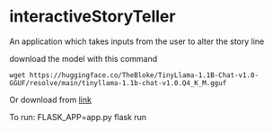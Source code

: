# interactiveStoryTeller
An application which takes inputs from the user to alter the story line


download the model with this command
```
wget https://huggingface.co/TheBloke/TinyLlama-1.1B-Chat-v1.0-GGUF/resolve/main/tinyllama-1.1b-chat-v1.0.Q4_K_M.gguf
```
Or download from [link](https://huggingface.co/TheBloke/TinyLlama-1.1B-Chat-v1.0-GGUF/resolve/main)

To run: FLASK_APP=app.py flask run

